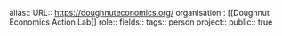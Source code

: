 alias::
URL:: https://doughnuteconomics.org/
organisation:: [[Doughnut Economics Action Lab]]
role::
fields::
tags:: person
project::
public:: true
